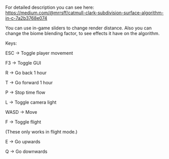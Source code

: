 For detailed description you can see here: https://medium.com/@mrrsff/catmull-clark-subdivision-surface-algorithm-in-c-7a2b3768e074

You can use in-game sliders to change render distance.
Also you can change the biome blending factor, to see effects it have on the algorithm.

Keys:

ESC -> Toggle player movement

F3 -> Toggle GUI

R -> Go back 1 hour

T -> Go forward 1 hour

P -> Stop time flow

L -> Toggle camera light

WASD -> Move

F -> Toggle flight

(These only works in flight mode.)

E -> Go upwards

Q -> Go downwards
